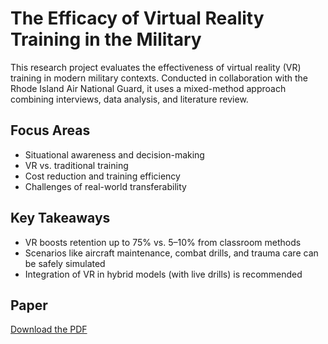 # The Efficacy of Virtual Reality Training in the Military

This research project evaluates the effectiveness of virtual reality (VR) training in modern military contexts. Conducted in collaboration with the Rhode Island Air National Guard, it uses a mixed-method approach combining interviews, data analysis, and literature review.

## Focus Areas
- Situational awareness and decision-making
- VR vs. traditional training
- Cost reduction and training efficiency
- Challenges of real-world transferability

## Key Takeaways
- VR boosts retention up to 75% vs. 5–10% from classroom methods
- Scenarios like aircraft maintenance, combat drills, and trauma care can be safely simulated
- Integration of VR in hybrid models (with live drills) is recommended

## Paper
[Download the PDF](./VR_Training_Efficacy_Paper.pdf)
